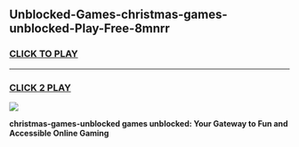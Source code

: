 
## Unblocked-Games-christmas-games-unblocked-Play-Free-8mnrr
<h3>
<a href="https://premium76.site?title=christmas-games-unblocked&ref=21A">CLICK TO PLAY</a></h3>
<hr>

<h3>
<a href="https://premium76.site?title=christmas-games-unblocked&ref=21A">CLICK 2 PLAY</a>
  
</h3>

<a href="https://premium76.site?title=christmas-games-unblocked&ref=21A"><img src="https://clearcache.store/games.png"></a>


**christmas-games-unblocked games unblocked: Your Gateway to Fun and Accessible Online Gaming**
